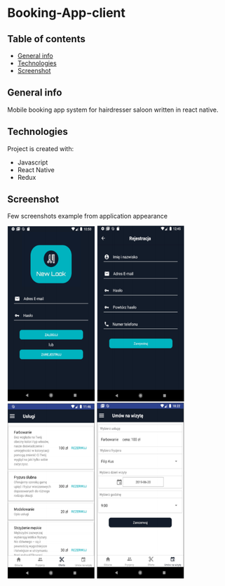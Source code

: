 # Booking-App-client

## Table of contents

- [General info](#general-info)
- [Technologies](#tenchnologies)
- [Screenshot](#screenshot)

## General info

Mobile booking app system for hairdresser saloon written in react native.

## Technologies

Project is created with:

- Javascript
- React Native
- Redux

## Screenshot
Few screenshots example from application appearance

<div>
  <img src="screenshots/s1.png" width="200" height="400">
  <img src="screenshots/s2.png" width="200" height="400">
</div>
<div>
  <img src="screenshots/s3.png" width="200" height="400">
  <img src="screenshots/s4.png" width="200" height="400">
</div>

